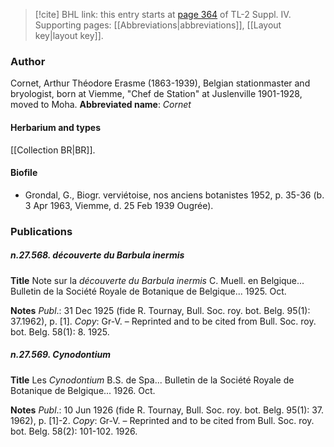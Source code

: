 > [!cite] BHL link: this entry starts at [page 364](https://www.biodiversitylibrary.org/page/33266041) of TL-2 Suppl. IV.
> Supporting pages: [[Abbreviations|abbreviations]], [[Layout key|layout key]].

### Author

Cornet, Arthur Théodore Erasme (1863-1939), Belgian stationmaster and bryologist, born at Viemme, "Chef de Station" at Juslenville 1901-1928, moved to Moha. 
**Abbreviated name**: *Cornet*

#### Herbarium and types

[[Collection BR|BR]].

#### Biofile

- Grondal, G., Biogr. verviétoise, nos anciens botanistes 1952, p. 35-36 (b. 3 Apr 1963, Viemme, d. 25 Feb 1939 Ougrée).

### Publications

##### n.27.568. découverte du Barbula inermis

**Title**
Note sur la *découverte du Barbula inermis* C. Muell. en Belgique... Bulletin de la Société Royale de Botanique de Belgique... 1925. Oct.

**Notes**
*Publ*.: 31 Dec 1925 (fide R. Tournay, Bull. Soc. roy. bot. Belg. 95(1): 37.1962), p. \[1\]. *Copy*: Gr-V. – Reprinted and to be cited from Bull. Soc. roy. bot. Belg. 58(1): 8. 1925.

##### n.27.569. Cynodontium

**Title**
Les *Cynodontium* B.S. de Spa... Bulletin de la Société Royale de Botanique de Belgique... 1926. Oct.

**Notes**
*Publ*.: 10 Jun 1926 (fide R. Tournay, Bull. Soc. roy. bot. Belg. 95(1): 37. 1962), p. \[1\]-2.
*Copy*: Gr-V. – Reprinted and to be cited from Bull. Soc. roy. bot. Belg. 58(2): 101-102. 1926.

